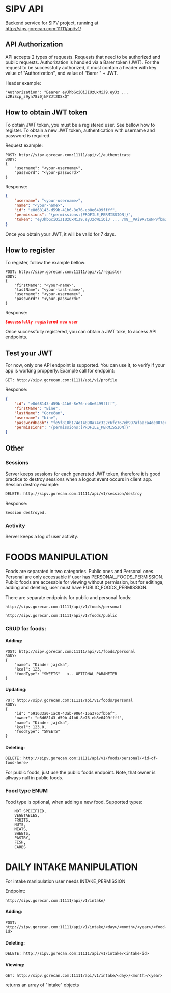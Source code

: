 # SIPV API

Backend service for SIPV project, running at http://sipv.gorecan.com:11111/api/v1/

## API Authorization

API accepts 2 types of requests. Requests that need to be authorized and public requests. Authorization is handled via a Barer token (JWT). For the request to be successfully authorized, it must contain a header with key value of "Authorization", and value of "Barer " + JWT. 

Header example:

```
"Authorization": "Bearer eyJhbGciOiJIUzUxMiJ9.eyJz ... i2RiScp_z9yn78i0jkPZJt2DSxQ"
```

## How to obtain JWT token 

To obtain JWT token, you must be a registered user. See bellow how to register. To obtain a new JWT token, authentication with username and password is required.

Request example:
```
POST: http://sipv.gorecan.com:11111/api/v1/authenticate
BODY:
{
    "username": "<your-username>",
    "password": "<your-password>" 
}
```
Response:
```json
{
    "username": "<your-username>",
    "name": "<your-name>",
    "id": "e8d68143-d59b-41b6-8e76-eb8e6499ffff",
    "permissions": "{permissions:[PROFILE_PERMISSION]}",
    "token": "eyJhbGciOiJIUzUxMiJ9.eyJzdWIiOiJ ... 7m8__VAi9X7CoNPvfbm25UaRE_rh0frwdHGQ"
}
```
Once you obtain your JWT, it will be valid for 7 days.


## How to register

To register, follow the example bellow:

```
POST: http://sipv.gorecan.com:11111/api/v1/register
BODY:
{
    "firstName": "<your-name>",
    "lastName": "<your-last-name>",
    "username": "<your-username>",
    "password": "<your-password>"
}
```
Response:
```json
Successfully registered new user
```
Once successfully registered, you can obtain a JWT toke, to access API endpoints.


## Test your JWT

For now, only one API endpoint is supported. You can use it, to verify if your app is working propperly.
Example call for endpoint:
```
GET: http://sipv.gorecan.com:11111/api/v1/profile
```
Response:
```json
{
    "id": "e8d68143-d59b-41b6-8e76-eb8e6499ffff",
    "firstName": "Bine",
    "lastName": "Gorečan",
    "username": "bine",
    "passwordHash": "fe5f810b174e14898a74c322c6fc767eb997afaaca4de007ee4248d5a7066778",
    "permissions": "{permissions:[PROFILE_PERMISSION]}"
}
```


## Other

### Sessions
Server keeps sessions for each generated JWT token, therefore it is good practice to destroy sessions when a logout event occurs in client app.
Session destroy example:
```
DELETE: http://sipv.gorecan.com:11111/api/v1/session/destroy
```
Response:
```
Session destroyed.
```


### Activity
Server keeps a log of user activity.


# FOODS MANIPULATION
Foods are separated in two categories. Public ones and Personal ones. Personal are only accessable if user has PERSONAL_FOODS_PERMISSION. Public foods are accesable for viewing without permission, but for editinga, adding and deleting, user must have PUBLIC_FOODS_PERMISSION.

There are separate endpoints for public and personal foods:
```
http://sipv.gorecan.com:11111/api/v1/foods/personal
```
```
http://sipv.gorecan.com:11111/api/v1/foods/public
```

### CRUD for foods:

#### Adding:
```
POST: http://sipv.gorecan.com:11111/api/v1/foods/personal
BODY:
{
    "name": "Kinder jajčka",
    "kcal": 123,
    "foodType": "SWEETS"   <-- OPTIONAL PARAMETER
}
```

#### Updating:
```
PUT: http://sipv.gorecan.com:11111/api/v1/foods/personal
BODY:
{
    "id": "591633a0-1ac0-43ab-9064-15a3767fbb6f",
    "owner": "e8d68143-d59b-41b6-8e76-eb8e6499ffff",
    "name": "Kinder jajčka",
    "kcal": 123.0,
    "foodType": "SWEETS"
}
```

#### Deleting:
```
DELETE: http://sipv.gorecan.com:11111/api/v1/foods/personal/<id-of-food-here>
```

For public foods, just use the public foods endpoint. Note, that owner is allways null in public foods.

### Food type ENUM
Food type is optional, when adding a new food.
Supported types:
```
    NOT_SPECIFIED,
    VEGETABLES,
    FRUITS,
    NUTS,
    MEATS,
    SWEETS,
    PASTRY,
    FISH,
    CARBS
```


# DAILY INTAKE MANIPULATION
For intake manipulation user needs INTAKE_PERMISSION

Endpoint:
```
http://sipv.gorecan.com:11111/api/v1/intake/
```

#### Adding:
```
POST: http://sipv.gorecan.com:11111/api/v1/intake/<day>/<month>/<year>/<food-id>
```

#### Deleting:
```
DELETE: http://sipv.gorecan.com:11111/api/v1/intake/<intake-id>
```

#### Viewing:
```
GET: http://sipv.gorecan.com:11111/api/v1/intake/<day>/<month>/<year>
```
returns an array of "intake" objects